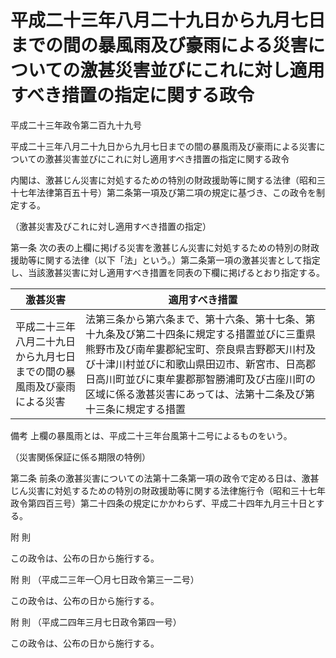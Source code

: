 # 平成二十三年八月二十九日から九月七日までの間の暴風雨及び豪雨による災害についての激甚災害並びにこれに対し適用すべき措置の指定に関する政令

平成二十三年政令第二百九十九号

平成二十三年八月二十九日から九月七日までの間の暴風雨及び豪雨による災害についての激甚災害並びにこれに対し適用すべき措置の指定に関する政令

内閣は、激甚じん災害に対処するための特別の財政援助等に関する法律（昭和三十七年法律第百五十号）第二条第一項及び第二項の規定に基づき、この政令を制定する。

（激甚災害及びこれに対し適用すべき措置の指定）

第一条 次の表の上欄に掲げる災害を激甚じん災害に対処するための特別の財政援助等に関する法律（以下「法」という。）第二条第一項の激甚災害として指定し、当該激甚災害に対し適用すべき措置を同表の下欄に掲げるとおり指定する。

激甚災害 | 適用すべき措置  
---|---  
平成二十三年八月二十九日から九月七日までの間の暴風雨及び豪雨による災害 | 法第三条から第六条まで、第十六条、第十七条、第十九条及び第二十四条に規定する措置並びに三重県熊野市及び南牟婁郡紀宝町、奈良県吉野郡天川村及び十津川村並びに和歌山県田辺市、新宮市、日高郡日高川町並びに東牟婁郡那智勝浦町及び古座川町の区域に係る激甚災害にあっては、法第十二条及び第十三条に規定する措置  
備考 上欄の暴風雨とは、平成二十三年台風第十二号によるものをいう。  
  
（災害関係保証に係る期限の特例）

第二条 前条の激甚災害についての法第十二条第一項の政令で定める日は、激甚じん災害に対処するための特別の財政援助等に関する法律施行令（昭和三十七年政令第四百三号）第二十四条の規定にかかわらず、平成二十四年九月三十日とする。

附 則

この政令は、公布の日から施行する。

附 則 （平成二三年一〇月七日政令第三一二号）

この政令は、公布の日から施行する。

附 則 （平成二四年三月七日政令第四一号）

この政令は、公布の日から施行する。
